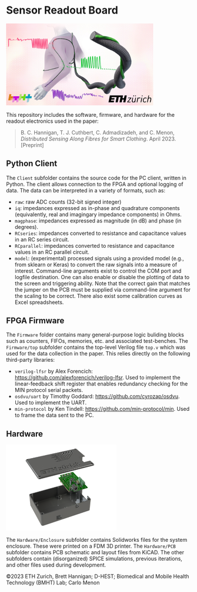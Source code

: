 
# Sensor Readout Board

<img src="Concept.jpg" alt="Concept image" width="400"/>

This repository includes the software, firmware, and hardware for the readout electronics used in the paper:

> B. C. Hannigan, T. J. Cuthbert, C. Admadizadeh, and C. Menon, _Distributed Sensing Along Fibres for Smart Clothing_. April 2023. [Preprint]

## Python Client

The `Client` subfolder contains the source code for the PC client, written in Python. The client allows connection to the FPGA and optional logging of data. The data can be interpreted in a variety of formats, such as:
- `raw`: raw ADC counts (32-bit signed integer)
- `iq`: impedances expressed as in-phase and quadrature components (equivalently, real and imagingary impedance components) in Ohms.
- `magphase`: impedances expressed as magnitude (in dB) and phase (in degrees).
- `RCseries`: impedances converted to resistance and capacitance values in an RC series circuit.
- `RCparallel`: impedances converted to resistance and capacitance values in an RC parallel circuit.
- `model`: (experimental) processed signals using a provided model (e.g., from sklearn or Keras) to convert the raw signals into a measure of interest.
Command-line arguments exist to control the COM port and logfile destination. One can also enable or disable the plotting of data to the screen and triggering ability. Note that the correct gain that matches the jumper on the PCB must be supplied via command-line argument for the scaling to be correct. There also exist some calibration curves as Excel spreadsheets.

## FPGA Firmware

The `Firmware` folder contains many general-purpose logic buliding blocks such as counters, FIFOs, memories, etc. and associated test-benches. The `Firmware/top` subfolder contains the top-level Verilog file `top.v` which was used for the data collection in the paper. This relies directly on the following third-party libraries:
- `verilog-lfsr` by Alex Forencich: https://github.com/alexforencich/verilog-lfsr. Used to implement the linear-feedback shift register that enables redundancy checking for the MIN protocol serial packets.
- `osdvu/uart` by Timothy Goddard: https://github.com/cyrozap/osdvu. Used to implement the UART.
- `min-protocol` by Ken Tindell: https://github.com/min-protocol/min. Used to frame the data sent to the PC.

## Hardware

<img src="Hardware/Enclosure/Rendering.png" alt="Hardware rendering" width="300"/>

The `Hardware/Enclosure` subfolder contains Solidworks files for the system enclosure. These were printed on a FDM 3D printer. The `Hardware/PCB` subfolder contains PCB schematic and layout files from KiCAD. The other subfolders contain (disorganized) SPICE simulations, previous iterations, and other files used during development.

©2023 ETH Zurich, Brett Hannigan; D-HEST; Biomedical and Mobile Health Technology (BMHT) Lab; Carlo Menon